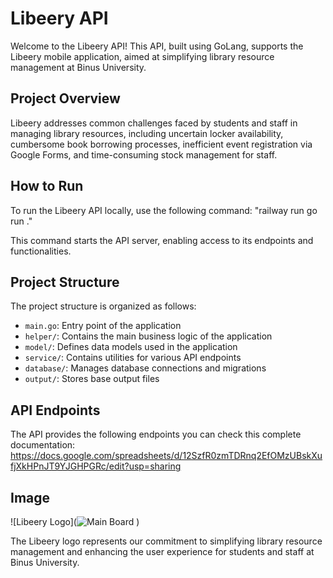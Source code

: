 # Libeery API

Welcome to the Libeery API! This API, built using GoLang, supports the Libeery mobile application, aimed at simplifying library resource management at Binus University.

## Project Overview

Libeery addresses common challenges faced by students and staff in managing library resources, including uncertain locker availability, cumbersome book borrowing processes, inefficient event registration via Google Forms, and time-consuming stock management for staff.

## How to Run

To run the Libeery API locally, use the following command:
"railway run go run ."

This command starts the API server, enabling access to its endpoints and functionalities.

## Project Structure

The project structure is organized as follows:
- `main.go`: Entry point of the application
- `helper/`: Contains the main business logic of the application
- `model/`: Defines data models used in the application
- `service/`: Contains utilities for various API endpoints
- `database/`: Manages database connections and migrations
- `output/`: Stores base output files

## API Endpoints

The API provides the following endpoints you can check this complete documentation:
https://docs.google.com/spreadsheets/d/12SzfR0zmTDRnq2EfOMzUBskXufjXkHPnJT9YJGHPGRc/edit?usp=sharing

## Image

![Libeery Logo](![Main Board](https://github.com/gnlehc/Libeery-API/assets/110314460/2528aa98-d214-4630-b070-90bd0ab51b33)
)

The Libeery logo represents our commitment to simplifying library resource management and enhancing the user experience for students and staff at Binus University.
